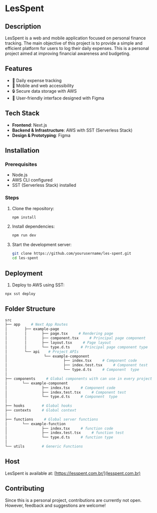 # LesSpent

## Description
LesSpent is a web and mobile application focused on personal finance tracking. The main objective of this project is to provide a simple and efficient platform for users to log their daily expenses. This is a personal project aimed at improving financial awareness and budgeting.

## Features
- 📝 Daily expense tracking
- 📱 Mobile and web accessibility
- 🔒 Secure data storage with AWS
- 🎨 User-friendly interface designed with Figma

## Tech Stack
- **Frontend**: Next.js
- **Backend & Infrastructure**: AWS with SST (Serverless Stack)
- **Design & Prototyping**: Figma

## Installation

### Prerequisites
- Node.js
- AWS CLI configured
- SST (Serverless Stack) installed

### Steps
1. Clone the repository:
   ```sh
   npm install
   ```
2. Install dependencies:
   ```sh
   npm run dev
   ```
3. Start the development server:
   ```sh
   git clone https://github.com/yourusername/les-spent.git
   cd les-spent
   ```

## Deployment

 1. Deploy to AWS using SST:
 ```sh
 npx sst deploy
 ```

## Folder Structure

```bash
src
├── app     # Next App Routes
│        ├── example-page     
│        │       ├── page.tsx     # Rendering page
│        │       ├── component.tsx     # Principal page component
│        │       ├── layout.tsx     # Page layout
│        │       └── type.d.ts     # Principal page component type
│        └── api    # Project APIs   
│                 └── example-component 
│                          ├── index.tsx     # Component code
│                          ├── index.test.tsx     # Component test
│                          └── type.d.ts     # Component  type
│
├── components     # Global components with can use in every project
│       └── example-component 
│                ├── index.tsx     # Component code
│                ├── index.test.tsx     # Component test
│                └── type.d.ts     # Component  type
│
├── hooks        # Global hooks
├── contexts     # Global context
│
├── functions     # Global server functions
│       └── example-function
│                ├── index.tsx     # function code
│                ├── index.test.tsx     # function test
│                └── type.d.ts     # function type
│
└── utils        # Generic Functions
```

## Host

LesSpent is available at: [https://lesspent.com.br/](lesspent.com.br)

## Contributing

Since this is a personal project, contributions are currently not open. However, feedback and suggestions are welcome!
